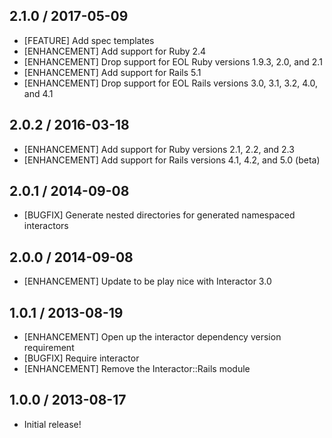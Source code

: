 ## 2.1.0 / 2017-05-09

* [FEATURE] Add spec templates
* [ENHANCEMENT] Add support for Ruby 2.4
* [ENHANCEMENT] Drop support for EOL Ruby versions 1.9.3, 2.0, and 2.1
* [ENHANCEMENT] Add support for Rails 5.1
* [ENHANCEMENT] Drop support for EOL Rails versions 3.0, 3.1, 3.2, 4.0, and 4.1

## 2.0.2 / 2016-03-18

* [ENHANCEMENT] Add support for Ruby versions 2.1, 2.2, and 2.3
* [ENHANCEMENT] Add support for Rails versions 4.1, 4.2, and 5.0 (beta)

## 2.0.1 / 2014-09-08

* [BUGFIX] Generate nested directories for generated namespaced interactors

## 2.0.0 / 2014-09-08

* [ENHANCEMENT] Update to be play nice with Interactor 3.0

## 1.0.1 / 2013-08-19

* [ENHANCEMENT] Open up the interactor dependency version requirement
* [BUGFIX] Require interactor
* [ENHANCEMENT] Remove the Interactor::Rails module

## 1.0.0 / 2013-08-17

* Initial release!
